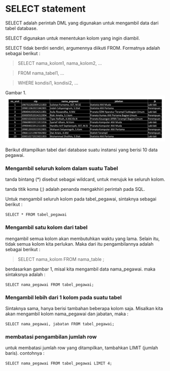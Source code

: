 # SELECT statement

SELECT adalah perintah DML yang digunakan untuk mengambil data dari tabel database.

SELECT digunakan untuk menentukan kolom yang ingin diambil.

SELECT tidak berdiri sendiri, argumennya diikuti FROM. Formatnya adalah sebagai berikut :

> SELECT nama_kolom1, nama_kolom2, ...

> FROM nama_tabel1, ...

> WHERE kondisi1, kondisi2, ...

Gambar 1.
![Gambar 1](/gambar1.png)

Berikut ditampilkan tabel dari database suatu instansi yang berisi 10 data pegawai.

### Mengambil seluruh kolom dalam suatu Tabel

tanda bintang (*) disebut sebagai wildcard, untuk merujuk ke seluruh kolom.

tanda titik koma (;) adalah penanda mengakhiri perintah pada SQL.

Untuk mengambil seluruh kolom pada tabel_pegawai, sintaknya sebagai berikut :

`
SELECT * FROM tabel_pegawai
`

### Mengambil satu kolom dari tabel

mengambil semua kolom akan membutuhkan waktu yang lama. Selain itu, tidak semua kolom kita perlukan. Maka dari itu pengambilannya adalah sebagai berikut :

> SELECT nama_kolom FROM nama_table ;

berdasarkan gambar 1, misal kita mengambil data nama_pegawai. maka sintaksnya adalah :

`
SELECT nama_pegawai FROM tabel_pegawai;
`

### Mengambil lebih dari 1 kolom pada suatu tabel

Sintaknya sama, hanya berisi tambahan beberapa kolom saja. Misalkan kita akan mengambil kolom nama_pegawai dan jabatan, maka :

`
SELECT nama_pegawai, jabatan FROM tabel_pegawai;
`

### membatasi pengambilan jumlah row

untuk membatasi jumlah row yang ditampilkan, tambahkan LIMIT (jumlah baris). contohnya :

`
SELECT nama_pegawai FROM tabel_pegawai LIMIT 4;
`
